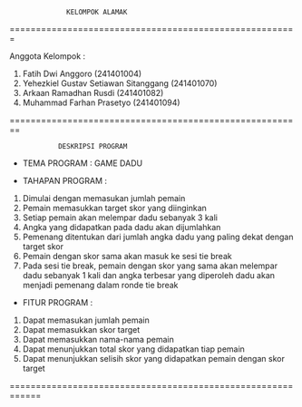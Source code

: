 
                  KELOMPOK ALAMAK
=======================================================

Anggota Kelompok :
1. Fatih Dwi Anggoro (241401004)
2. Yehezkiel Gustav Setiawan Sitanggang (241401070)
3. Arkaan Ramadhan Rusdi (241401082)
4. Muhammad Farhan Prasetyo (241401094)

========================================================

                DESKRIPSI PROGRAM

* TEMA PROGRAM : GAME DADU

* TAHAPAN PROGRAM :
1. Dimulai dengan memasukan jumlah pemain
2. Pemain memasukkan target skor yang diinginkan
3. Setiap pemain akan melempar dadu sebanyak 3 kali
4. Angka yang didapatkan pada dadu akan dijumlahkan
5. Pemenang ditentukan dari jumlah angka dadu yang
   paling dekat dengan target skor
7. Pemain dengan skor sama akan masuk ke sesi tie break
8. Pada sesi tie break, pemain dengan skor yang sama akan
   melempar dadu sebanyak 1 kali dan angka terbesar yang
   diperoleh dadu akan menjadi pemenang dalam ronde tie break
     
* FITUR PROGRAM :
1. Dapat memasukan jumlah pemain
2. Dapat memasukkan skor target
3. Dapat memasukkan nama-nama pemain
4. Dapat menunjukkan total skor yang didapatkan tiap pemain
5. Dapat menunjukkan selisih skor yang didapatkan pemain
   dengan skor target

============================================================
  




                
